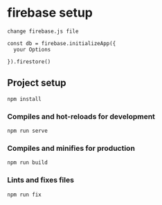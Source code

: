 # firebase setup

```
change firebase.js file

const db = firebase.initializeApp({
  your Options
  
}).firestore()
```

## Project setup
```
npm install
```

### Compiles and hot-reloads for development
```
npm run serve
```

### Compiles and minifies for production
```
npm run build
```


### Lints and fixes files
```
npm run fix
```


